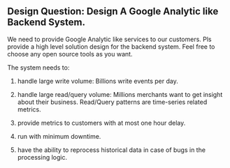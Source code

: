## Design Question: Design A Google Analytic like Backend System.

We need to provide Google Analytic like services to our customers. Pls provide a high level solution design for the backend system. Feel free to choose any open source tools as you want.

The system needs to:

1) handle large write volume: Billions write events per day.

2) handle large read/query volume: Millions merchants want to get insight about their business. Read/Query patterns are time-series related metrics. 

3) provide metrics to customers with at most one hour delay.

4) run with minimum downtime.

5) have the ability to reprocess historical data in case of bugs in the processing logic.
